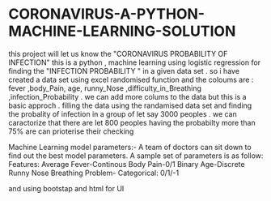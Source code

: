 # CORONAVIRUS-A-PYTHON-MACHINE-LEARNING-SOLUTION
this project will let us know the "CORONAVIRUS PROBABILITY OF INFECTION"
this is a python , machine learning using logistic regression for finding the "INFECTION PROBABILITY " in a given data set .
so i have created a data set using excel randomised function and the coloums are : fever	,body_Pain,	age,	runny_Nose	,difficulty_in_Breathing	,infection_Probability . we can add more colums to the data but this is a basic approch . 
filling  the data using the randamised data set and finding the probality of infection in a group of let say 3000 peoples . 
we can caractorize that there are let 800 peoples having the probabilty more than 75% are can prioterise their checking 

Machine Learning model parameters:-
A team of doctors can sit down to find out the best model parameters.
A sample set of parameters is as follow:
Features:
Average Fever-Continous
Body Pain-0/1 Binary
Age-Discrete
Runny Nose
Breathing Problem- Categorical: 0/1/-1

and using bootstap and html for UI
